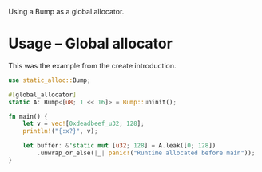 Using a Bump as a global allocator.

# Usage – Global allocator

This was the example from the create introduction.

```rust
use static_alloc::Bump;

#[global_allocator]
static A: Bump<[u8; 1 << 16]> = Bump::uninit();

fn main() {
    let v = vec![0xdeadbeef_u32; 128];
    println!("{:x?}", v);

    let buffer: &'static mut [u32; 128] = A.leak([0; 128])
        .unwrap_or_else(|_| panic!("Runtime allocated before main"));
}
```
